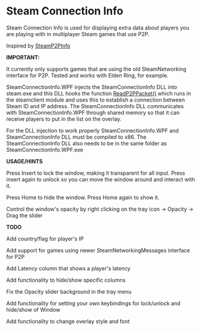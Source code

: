 # Steam Connection Info
Steam Connection Info is used for displaying extra data about players you are playing with in multiplayer Steam games that use P2P.

Inspired by [SteamP2PInfo](https://github.com/tremwil/SteamP2PInfo)

**IMPORTANT:**

It currently only supports games that are using the old SteamNetworking interface for P2P. Tested and works with Elden Ring, for example.

SteamConnectionInfo.WPF injects the SteamConnectionInfo DLL into steam.exe and this DLL hooks the function [ReadP2PPacket()](https://partner.steamgames.com/doc/api/ISteamNetworking#ReadP2PPacket) which runs in the steamclient module and uses this to establish a connection between Steam ID and IP address. The SteamConnectionInfo DLL communicates with SteamConnectionInfo.WPF through shared memory so that it can receive players to put in the list on the overlay.

For the DLL injection to work properly SteamConnectionInfo.WPF and SteamConnectionInfo DLL must be compiled to x86. The SteamConnectionInfo DLL also needs to be in the same folder as SteamConnectionInfo.WPF.exe

**USAGE/HINTS**

Press Insert to lock the window, making it transparent for all input. Press insert again to unlock so you can move the window around and interact with it.

Press Home to hide the window. Press Home again to show it.

Control the window's opacity by right clicking on the tray icon -> Opacity -> Drag the slider

**TODO**

Add country/flag for player's IP

Add support for games using newer SteamNetworkingMessages interface for P2P

Add Latency column that shows a player's latency

Add functionality to hide/show specific columns

Fix the Opacity slider background in the tray menu

Add functionality for setting your own keybindings for lock/unlock and hide/show of Window

Add functionality to change overlay style and font
